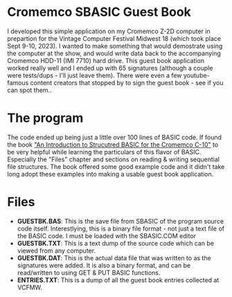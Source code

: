 # Cromemco SBASIC Guest Book
I developed this simple application on my Cromemco Z-2D computer in prepartion for the Vintage Computer Festival Midwest 18 (which took place Sept 9-10, 2023). I wanted to make something that would demostrate using the computer at the show, and would write data back to the accompanying Cromemco HDD-11 (IMI 7710) hard drive. This guest book application worked really well and I ended up with 65 signatures (although a couple were tests/dups - I'll just leave them). There were even a few youtube-famous content creators that stopped by to sign the guest book - see if you can spot them..

# The program
The code ended up being just a little over 100 lines of BASIC code. If found the book ["An Introduction to Strucutred BASIC for the Cromemco C-10"](https://deramp.com/downloads/mfe_archive/010-S100%20Computers%20and%20Boards/00-Cromemco/40-Cromemco%20Software/SBASIC%20Structured%20Basic/An%20Introduction%20to%20Structured%20BASIC%20for%20the%20Cromemco%20C-10.pdf) to be very helpful while learning the particulars of this flavor of BASIC. Especially the "Files" chapter and sections on reading & writing sequential file structures. The book offered some good example code and it didn't take long adopt these examples into making a usable guest book application.

# Files
* **GUESTBK.BAS**: This is the save file from SBASIC of the program source code itself. Interestlying, this is a binary file format - not just a text file of the BASIC code. I must be loaded with the SBASIC.COM editor
* **GUESTBK.TXT**: This is a text dump of the source code which can be viewed from any computer.
* **GUESTBK.DAT**: This is the actual data file that was written to as the signatures were added. It is also a binary format, and can be read/written to using GET & PUT BASIC functions.
* **ENTRIES.TXT**: This is a dump of all the guest book entries collected at VCFMW.
